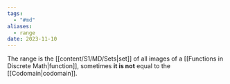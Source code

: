 ```yaml
---
tags:
  - "#md"
aliases:
  - range
date: 2023-11-10
---
```

The range is the [[content/S1/MD/Sets|set]] of all images of a [[Functions in Discrete Math|function]], sometimes **it is not** equal to the [[Codomain|codomain]].